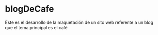 # blogDeCafe
Este es el desarrollo de la maquetación de un sito web referente a un blog que el tema principal es el café
